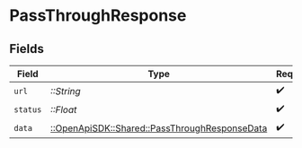 # PassThroughResponse


## Fields

| Field                                                                                           | Type                                                                                            | Required                                                                                        | Description                                                                                     |
| ----------------------------------------------------------------------------------------------- | ----------------------------------------------------------------------------------------------- | ----------------------------------------------------------------------------------------------- | ----------------------------------------------------------------------------------------------- |
| `url`                                                                                           | *::String*                                                                                      | :heavy_check_mark:                                                                              | N/A                                                                                             |
| `status`                                                                                        | *::Float*                                                                                       | :heavy_check_mark:                                                                              | N/A                                                                                             |
| `data`                                                                                          | [::OpenApiSDK::Shared::PassThroughResponseData](../../models/shared/passthroughresponsedata.md) | :heavy_check_mark:                                                                              | N/A                                                                                             |